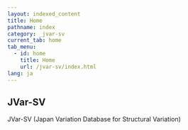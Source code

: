 ```yaml
---
layout: indexed_content
title: Home
pathname: index
category: _jvar-sv
current_tab: home
tab_menu:
  - id: home
    title: Home
    url: /jvar-sv/index.html
lang: ja
---
```


## JVar-SV

JVar-SV (Japan Variation Database for Structural Variation)

